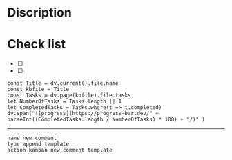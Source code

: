 # Discription


# Check list
- [ ] 
- [ ] 

```dataviewjs  
const Title = dv.current().file.name  
const kbfile = Title
const Tasks = dv.page(kbfile).file.tasks  
let NumberOfTasks = Tasks.length || 1  
let CompletedTasks = Tasks.where(t => t.completed)  
dv.span("![progress](https://progress-bar.dev/" + parseInt((CompletedTasks.length / NumberOfTasks) * 100) + "/)" )  
```
---
```button
name new comment
type append template
action kanban new comment template
```
